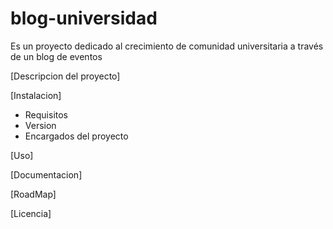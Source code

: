# blog-universidad
Es un proyecto dedicado al crecimiento de comunidad universitaria a través de un blog de eventos

[Descripcion del proyecto]

[Instalacion]
  - Requisitos
  - Version
  - Encargados del proyecto
  
  [Uso]
  
  [Documentacion]
  
  [RoadMap]
  
  [Licencia]
  
  
